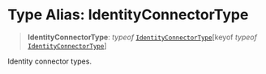 # Type Alias: IdentityConnectorType

> **IdentityConnectorType**: *typeof* [`IdentityConnectorType`](../variables/IdentityConnectorType.md)\[keyof *typeof* [`IdentityConnectorType`](../variables/IdentityConnectorType.md)\]

Identity connector types.

